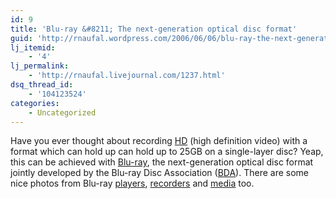 ```yaml
---
id: 9
title: 'Blu-ray &#8211; The next-generation optical disc format'
guid: 'http://rnaufal.wordpress.com/2006/06/06/blu-ray-the-next-generation-optical-disc-format/'
lj_itemid:
    - '4'
lj_permalink:
    - 'http://rnaufal.livejournal.com/1237.html'
dsq_thread_id:
    - '104123524'
categories:
    - Uncategorized
---
```


Have you ever thought about recording [HD](http://en.wikipedia.org/wiki/High-definition_video) (high definition video) with a format which can hold up can hold up to 25GB on a single-layer disc? Yeap, this can be achieved with [ Blu-ray](http://www.blu-ray.com/info/), the next-generation optical disc format jointly developed by the Blu-ray Disc Association ([BDA](http://www.blu-raydisc.com/)). There are some nice photos from Blu-ray [players](http://www.blu-ray.com/players/), [recorders](http://www.blu-ray.com/recorders/) and [media](http://www.blu-ray.com/media/) too.